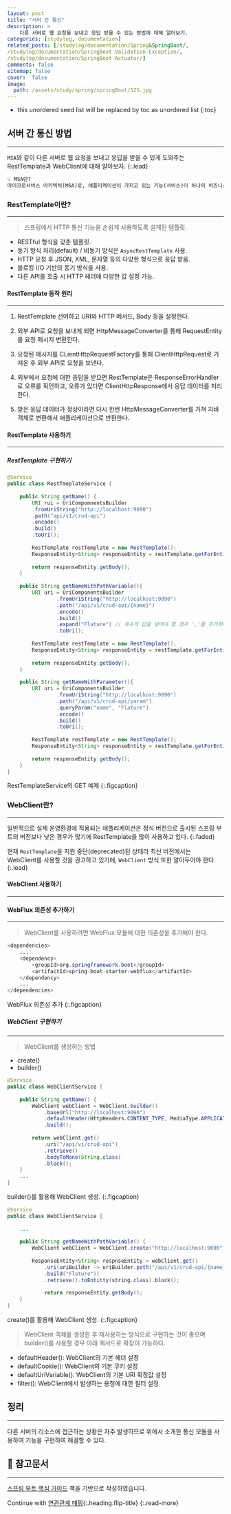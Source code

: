 ```yaml
---
layout: post
title: "서버 간 통신"
description: >
    다른 서버로 웹 요청을 보내고 응답 받을 수 있는 방법에 대해 알아보기.
categories: [studylog, documentation]
related_posts: [/studylog/documentation/Spring&SpringBoot/, 
/studylog/documentation/SpringBoot-Validation-Exception/,
/studylog/documentation/SpringBoot-Actuator/]
comments: false
sitemap: false
cover:  false
image: 
  path: /assets/study/spring/springBoot/S2S.jpg
---
```


* this unordered seed list will be replaced by toc as unordered list 
{:toc}


## 서버 간 통신 방법
<hr>

`MSA`와 같이 다른 서버로 웹 요청을 보내고 응답을 받을 수 있게 도와주는<br>RestTemplate과 WebClient에 대해 알아보자.
{:.lead}

```md
💡 MSA란?
마이크로서비스 아키텍처(MSA)로, 애플리케이션이 가지고 있는 기능(서비스)이 하나의 비즈니스 범위만 가지는 형태.
```

### RestTemplate이란?
<hr>

> 스프링에서 HTTP 통신 기능을 손쉽게 사용하도록 설계된 템플릿.

- RESTful 형식을 갖춘 템플릿.
- 동기 방식 처리(default) / 비동기 방식은 `AsyncRestTemplate` 사용.
- HTTP 요청 후 JSON, XML, 문자열 등의 다양한 형식으로 응답 받음.
- 블로킹 I/O 기반의 동기 방식을 사용.
- 다른 API를 호출 시 HTTP 헤더에 다양한 값 설정 가능.

#### RestTemplate 동작 원리 
<hr>

1. RestTemplate 선어하고 URI와 HTTP 메서드, Body 등을 설정한다.

2. 외부 API로 요청을 보내게 되면 HttpMessageConverter를 통해 RequestEntity를 요청 메시지 변환한다.

3. 요청된 메시지를 CLientHttpRequestFactory를 통해 ClientHttpRequest로 가져온 후 외부 API로 요청을 보낸다.

4. 외부에서 요청에 대한 응답을 받으면 RestTemplate은 ResponseErrorHandler로 오류를 확인하고, 오류가 있다면 ClientHttpResponse에서 응답 데이터를 처리한다.

5. 받은 응답 데이터가 정상이라면 다시 한번 HttpMessageConverter를 거쳐 자바 객체로 변환해서 애플리케이션으로 반환한다.

#### RestTemplate 사용하기
<hr>

##### RestTemplate 구현하기
```java
@Service
public class RestTmeplateService {
    
    public String getName() {
        URI rui = UriCompomnentsBuilder
        .fromUriString("http://localhost:9090")
        .path("api/v1/crud-api")
        .encode()
        .build()
        .toUri();
        
        RestTemplate restTemplate = new RestTemplate();
        ResponseEntity<String> responseEntity = restTemplate.getForEntity(uri, String.class);
        
        return responseEntity.getBody();
    }
    
    public String getNameWithPathVariable(){
        URI uri = UriComponentsBuilder
                .fromUriString("http://localhost:9090")
                .path("/api/v1/crud-api/{name}")
                .encode()
                .build()
                .expand("Flature") // 복수의 값을 넣어야 할 경우 ','를 추가하여 구분
                .toUri();
        
        RestTemplate restTemplate = new RestTemplate();
        ResponseEntity<String> responseEntity = restTemplate.getForEntity(uri, String.class);
        
        return responseEntity.getBody();
    }
    
    public String getNameWithParameter(){
        URI uri = UriComponentsBuilder
                .fromUriString("http://localhost:9090")
                .path("/api/v1/crud-api/param")
                .queryParam("name", "Flature")
                .encode()
                .build()
                .toUri();
        
        RestTemplate restTemplate = new RestTemplate();
        ResponseEntity<String> responseEntity = restTemplate.getForEntity(uri, String.class);
        
        return responseEntity.getBody();
    }
}
```
RestTemplateService의 GET 예제
{:.figcaption}

### WebClient란?
<hr>

일반적으로 실제 운영환경에 적용되는 애플리케이션은 정식 버전으로 출시된 스프링 부트의 버전보다 낮은 경우가 많기에 RestTemplate을 많이 사용하고 있다.
{:.faded}

현재 `RestTemplate`을 지원 중단(deprecated)된 상태라 최신 버전에서는<br> 
WebClient를 사용할 것을 권고하고 있기에, `WebClient` 방식 또한 알아두어야 한다.
{:.lead}


#### WebClient 사용하기
<hr>

#### WebFlux 의존성 추가하기
<hr>

> WebClient를 사용하려면 WebFlux 모듈에 대한 의존성을 추가해야 한다.

```java
<dependencies>
    ...
    <dependency>
        <groupId>org.springframework.boot</groupId>
        <artifactId>spring-boot-starter-webflux</artifactId>
    </dependency>
    ...
</dependencies>
```
WebFlux 의존성 추가
{:.figcaption}


##### WebClient 구현하기
<hr>

> WebClient를 생성하는 방법

- create()
- builder() 



```java
@Service
public class WebClientService { 
    
    public String getName() {
        WebClient webClient = WebClient.builder()
            .baseUrl("http://localhost:9090")
            .defaultHeader(HttpHeaders.CONTENT_TYPE, MediaType.APPLICATION_JSON_VALUE)
            .build();
        
        return webClient.get()
            .uri("/api/vi/crud-api")
            .retrieve()
            .bodyToMono(String.class)
            .block();
    }
    ...
}
```
builder()를 활용해 WebClient 생성.
{:.figcaption}


```java
@Service
public class WebClientService { 
    
    ...
    
    public String getNameWithPathVariable() {
        WebClient webClient = WebClient.create("http://localhost:9090");
        
        ResponseEntity<String> respnseEntity = webClient.get()
            .uri(uriBuilder -> uriBuilder.path("/api/v1/crud-api/{name}")
            .build("Flature"))
            .retrieve().toEntitty(string.class).block();
            
            return responseEntity.getBody(); 
    }
}
```
create()를 활용해 WebClient 생성.
{:.figcaption}

> WebClient 객체를 생성한 후 재사용하는 방식으로 구현하는 것이 좋으며<br>builder()를 사용할 경우 아래 메서드로 확장이 가능하다.

- defaultHeader(): WebClient의 기본 헤더 설정
- defaultCookie(): WebClient의 기본 쿠키 설정
- defaultUriVariable(): WebClient의 기본 URI 확장값 설정
- filter(): WebClient에서 발생하는 용청에 대한 필터 설정

## 정리
<hr>
다른 서버의 리소스에 접근하는 상황은 자주 발생하므로 위에서 소개한 통신 모듈을 사용하여 기능을 구현하여 해결할 수 있다.

## 📄 참고문서
<hr>
<a href="https://www.aladin.co.kr/shop/wproduct.aspx?ItemId=296591989">스프링 부트 핵심 가이드</a> 책을 기반으로 작성하였습니다.

Continue with [연관관계 매핑](2024-05-25-SpringBoot-RelationMapping.md){:.heading.flip-title}
{:.read-more}